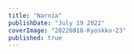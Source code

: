 ```yaml
---
title: "Narnia"
publishDate: "July 19 2022"
coverImage: "20220818-Kyoskko-23"
published: true
---
```

